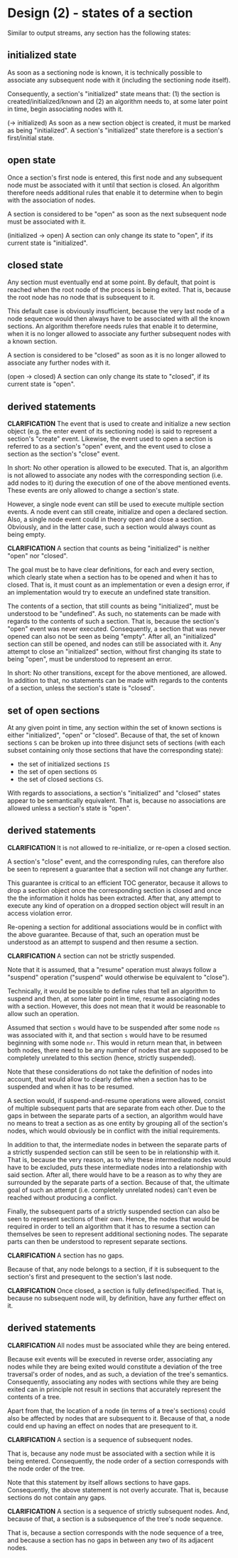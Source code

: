 
<!-- ======================================================================= -->
# Design (2) - states of a section

Similar to output streams, any section has the following states:

<!-- ======================================================================= -->
## initialized state

As soon as a sectioning node is known, it is technically possible to associate
any subsequent node with it (including the sectioning node itself).

Consequently, a section's "initialized" state means that: (1) the section is
created/initialized/known and (2) an algorithm needs to, at some later point
in time, begin associating nodes with it.

(-> initialized)
As soon as a new section object is created, it must be marked as being
"initialized". A section's "initialized" state therefore is a section's
first/initial state.

<!-- ======================================================================= -->
## open state

Once a section's first node is entered, this first node and any subsequent node
must be associated with it until that section is closed. An algorithm therefore
needs additional rules that enable it to determine when to begin with the
association of nodes.

A section is considered to be "open" as soon as the next subsequent node
must be associated with it.

(initialized -> open)
A section can only change its state to "open",
if its current state is "initialized".

<!-- ======================================================================= -->
## closed state

Any section must eventually end at some point. By default, that point is
reached when the root node of the process is being exited. That is, because
the root node has no node that is subsequent to it.

This default case is obviously insufficient, because the very last node of
a node sequence would then always have to be associated with all the known
sections. An algorithm therefore needs rules that enable it to determine,
when it is no longer allowed to associate any further subsequent nodes with
a known section.

A section is considered to be "closed" as soon as it is no longer allowed
to associate any further nodes with it.

(open -> closed)
A section can only change its state to "closed",
if its current state is "open".

<!-- ======================================================================= -->
## derived statements

**CLARIFICATION**
The event that is used to create and initialize a new section object (e.g. the
enter event of its sectioning node) is said to represent a section's "create"
event. Likewise, the event used to open a section is referred to as a section's
"open" event, and the event used to close a section as the section's "close"
event.

In short: No other operation is allowed to be executed. That is, an algorithm
is not allowed to associate any nodes with the corresponding section (i.e. add
nodes to it) during the execution of one of the above mentioned events. These
events are only allowed to change a section's state.

However, a single node event can still be used to execute multiple section
events. A node event can still create, initialize and open a declared section.
Also, a single node event could in theory open and close a section. Obviously,
and in the latter case, such a section would always count as being empty.

**CLARIFICATION**
A section that counts as being "initialized" is neither "open" nor "closed".

The goal must be to have clear definitions, for each and every section, which
clearly state when a section has to be opened and when it has to closed. That
is, it must count as an implementation or even a design error, if an
implementation would try to execute an undefined state transition.

The contents of a section, that still counts as being "initialized", must be
understood to be "undefined". As such, no statements can be made with regards
to the contents of such a section. That is, because the section's "open" event
was never executed. Consequently, a section that was never opened can also not
be seen as being "empty". After all, an "initialized" section can still be
opened, and nodes can still be associated with it. Any attempt to close an
"initialized" section, without first changing its state to being "open", must
be understood to represent an error.

In short: No other transitions, except for the above mentioned, are allowed.
In addition to that, no statements can be made with regards to the contents
of a section, unless the section's state is "closed".

<!-- ======================================================================= -->
## set of open sections

At any given point in time, any section within the set of known sections is
either "initialized", "open" or "closed". Because of that, the set of known
sections `S` can be broken up into three disjunct sets of sections (with each
subset containing only those sections that have the corresponding state):

* the set of initialized sections `IS`
* the set of open sections `OS`
* the set of closed sections `CS`.

With regards to associations, a section's "initialized" and "closed" states
appear to be semantically equivalent. That is, because no associations are
allowed unless a section's state is "open".

<!-- ======================================================================= -->
## derived statements

**CLARIFICATION**
It is not allowed to re-initialize, or re-open a closed section.

A section's "close" event, and the corresponding rules, can therefore also
be seen to represent a guarantee that a section will not change any further.

This guarantee is critical to an efficient TOC generator, because it allows to
drop a section object once the corresponding section is closed and once the the
information it holds has been extracted. After that, any attempt to execute any
kind of operation on a dropped section object will result in an access violation
error.

Re-opening a section for additional associations would be in conflict with the
above guarantee. Because of that, such an operation must be understood as an
attempt to suspend and then resume a section.

**CLARIFICATION**
A section can not be strictly suspended.

Note that it is assumed, that a "resume" operation must always follow a
"suspend" operation ("suspend" would otherwise be equivalent to "close").

Technically, it would be possible to define rules that tell an algorithm to
suspend and then, at some later point in time, resume associating nodes with a
section. However, this does not mean that it would be reasonable to allow such
an operation.

Assumed that section `s` would have to be suspended after some node `ns` was
associated with it, and that section `s` would have to be resumed beginning
with some node `nr`. This would in return mean that, in between both nodes,
there need to be any number of nodes that are supposed to be completely
unrelated to this section (hence, strictly suspended).

Note that these considerations do not take the definition of nodes into account,
that would allow to clearly define when a section has to be suspended and when
it has to be resumed.

A section would, if suspend-and-resume operations were allowed, consist of
multiple subsequent parts that are separate from each other. Due to the gaps
in between the separate parts of a section, an algorithm would have no means
to treat a section as as one entity by grouping all of the section's nodes,
which would obviously be in conflict with the initial requirements.

In addition to that, the intermediate nodes in between the separate parts of
a strictly suspended section can still be seen to be in relationship with it.
That is, because the very reason, as to why these intermediate nodes would
have to be excluded, puts these intermediate nodes into a relationship with
said section. After all, there would have to be a reason as to why they are
surrounded by the separate parts of a section. Because of that, the ultimate
goal of such an attempt (i.e. completely unrelated nodes) can't even be reached
without producing a conflict.

Finally, the subsequent parts of a strictly suspended section can also be seen
to represent sections of their own. Hence, the nodes that would be required in
order to tell an algorithm that it has to resume a section can themselves be
seen to represent additional sectioning nodes. The separate parts can then be
understood to represent separate sections.

**CLARIFICATION**
A section has no gaps.

Because of that, any node belongs to a section, if it is subsequent to the
section's first and presequent to the section's last node.

**CLARIFICATION**
Once closed, a section is fully defined/specified. That is, because no
subsequent node will, by definition, have any further effect on it.

<!-- ======================================================================= -->
## derived statements

**CLARIFICATION**
All nodes must be associated while they are being entered.

Because exit events will be executed in reverse order, associating any nodes
while they are being exited would constitute a deviation of the tree traversal's
order of nodes, and as such, a deviation of the tree's semantics. Consequently,
associating any nodes with sections while they are being exited can in principle
not result in sections that accurately represent the contents of a tree.

Apart from that, the location of a node (in terms of a tree's sections) could
also be affected by nodes that are subsequent to it. Because of that, a node
could end up having an effect on nodes that are presequent to it.

**CLARIFICATION**
A section is a sequence of subsequent nodes.

That is, because any node must be associated with a section while it is being
entered. Consequently, the node order of a section corresponds with the node
order of the tree.

Note that this statement by itself allows sections to have gaps. Consequently,
the above statement is not overly accurate. That is, because sections do not
contain any gaps.

**CLARIFICATION**
A section is a sequence of strictly subsequent nodes.
And, because of that, a section is a subsequence of the tree's node sequence.

That is, because a section corresponds with the node sequence of a tree, and
because a section has no gaps in between any two of its adjacent nodes.
